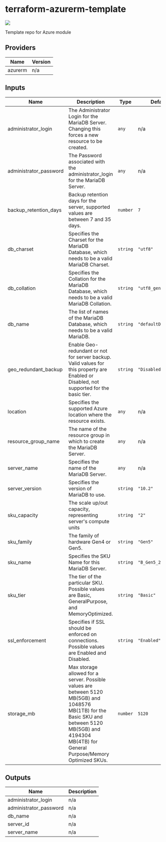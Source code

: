 # terraform-azurerm-template
[![](https://github.com/rhythmictech/terraform-azurerm-template/workflows/check/badge.svg)](https://github.com/rhythmictech/terraform-azurerm-template/actions)

Template repo for Azure module


<!-- BEGINNING OF PRE-COMMIT-TERRAFORM DOCS HOOK -->
## Providers

| Name | Version |
|------|---------|
| azurerm | n/a |

## Inputs

| Name | Description | Type | Default | Required |
|------|-------------|------|---------|:-----:|
| administrator\_login | The Administrator Login for the MariaDB Server. Changing this forces a new resource to be created. | `any` | n/a | yes |
| administrator\_password | The Password associated with the administrator\_login for the MariaDB Server. | `any` | n/a | yes |
| backup\_retention\_days | Backup retention days for the server, supported values are between 7 and 35 days. | `number` | `7` | no |
| db\_charset | Specifies the Charset for the MariaDB Database, which needs to be a valid MariaDB Charset. | `string` | `"utf8"` | no |
| db\_collation | Specifies the Collation for the MariaDB Database, which needs to be a valid MariaDB Collation. | `string` | `"utf8_general_ci"` | no |
| db\_name | The list of names of the MariaDB Database, which needs to be a valid MariaDB. | `string` | `"defaultDB"` | no |
| geo\_redundant\_backup | Enable Geo-redundant or not for server backup. Valid values for this property are Enabled or Disabled, not supported for the basic tier. | `string` | `"Disabled"` | no |
| location | Specifies the supported Azure location where the resource exists. | `any` | n/a | yes |
| resource\_group\_name | The name of the resource group in which to create the MariaDB Server. | `any` | n/a | yes |
| server\_name | Specifies the name of the MariaDB Server. | `any` | n/a | yes |
| server\_version | Specifies the version of MariaDB to use. | `string` | `"10.2"` | no |
| sku\_capacity | The scale up/out capacity, representing server's compute units | `string` | `"2"` | no |
| sku\_family | The family of hardware Gen4 or Gen5. | `string` | `"Gen5"` | no |
| sku\_name | Specifies the SKU Name for this MariaDB Server. | `string` | `"B_Gen5_2"` | no |
| sku\_tier | The tier of the particular SKU. Possible values are Basic, GeneralPurpose, and MemoryOptimized. | `string` | `"Basic"` | no |
| ssl\_enforcement | Specifies if SSL should be enforced on connections. Possible values are Enabled and Disabled. | `string` | `"Enabled"` | no |
| storage\_mb | Max storage allowed for a server. Possible values are between 5120 MB(5GB) and 1048576 MB(1TB) for the Basic SKU and between 5120 MB(5GB) and 4194304 MB(4TB) for General Purpose/Memory Optimized SKUs. | `number` | `5120` | no |

## Outputs

| Name | Description |
|------|-------------|
| administrator\_login | n/a |
| administrator\_password | n/a |
| db\_name | n/a |
| server\_id | n/a |
| server\_name | n/a |

<!-- END OF PRE-COMMIT-TERRAFORM DOCS HOOK -->
